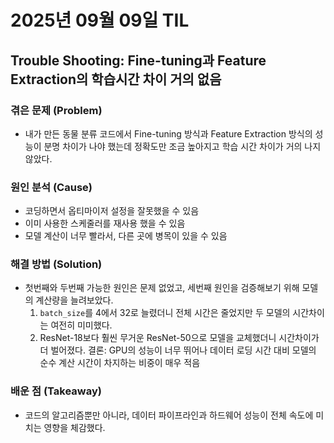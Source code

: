 # 2025년 09월 09일 TIL 
## Trouble Shooting: Fine-tuning과 Feature Extraction의 학습시간 차이 거의 없음

### 겪은 문제 (Problem)
- 내가 만든 동물 분류 코드에서 Fine-tuning 방식과 Feature Extraction 방식의 성능이 분명 차이가 나야 했는데 정확도만 조금 높아지고 학습 시간 차이가 거의 나지 않았다.

### 원인 분석 (Cause)
- 코딩하면서 옵티마이저 설정을 잘못했을 수 있음
- 이미 사용한 스케줄러를 재사용 했을 수 있음
- 모델 계산이 너무 빨라서, 다른 곳에 병목이 있을 수 있음

### 해결 방법 (Solution)
- 첫번째와 두번째 가능한 원인은 문제 없었고, 세번째 원인을 검증해보기 위해 모델의 계산량을 늘려보았다.
  1. `batch_size`를 4에서 32로 늘렸더니 전체 시간은 줄었지만 두 모델의 시간차이는 여전히 미미했다.
  2. ResNet-18보다 훨씬 무거운 ResNet-50으로 모델을 교체했더니 시간차이가 더 벌어졌다.
결론: GPU의 성능이 너무 뛰어나 데이터 로딩 시간 대비 모델의 순수 계산 시간이 차지하는 비중이 매우 적음 

### 배운 점 (Takeaway)
- 코드의 알고리즘뿐만 아니라, 데이터 파이프라인과 하드웨어 성능이 전체 속도에 미치는 영향을 체감했다.


